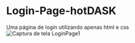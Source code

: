 # Login-Page-hotDASK
Uma página de login utilizando apenas html e css
![Captura de tela LoginPage1](https://user-images.githubusercontent.com/58342658/122304650-f21bcd00-cedb-11eb-8225-8bf5e48509e6.PNG)
